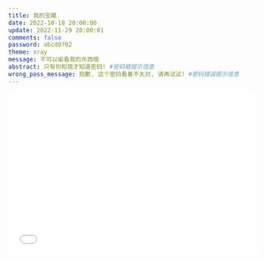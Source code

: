 ```yaml
---
title: 我的宝藏
date: 2022-10-18 20:00:00
update: 2022-11-29 20:00:01
comments: false
password: abcd0702
theme: xray
message: 不可以偷看我的东西哦
abstract: 只有你和我才知道密码! #密码框提示信息
wrong_pass_message: 抱歉, 这个密码看着不太对, 请再试试! #密码错误提示信息
---
```

<style>
/*哔哩哔哩视频适配*/
.video-bilibili {
  position: relative;
  width: 100%;
  height: 0;
  padding-bottom: 65%;
  margin: 3% auto;
  text-align: center;
}
.video-bilibili iframe {
  position: absolute;
  width: 100%;
  height: 100%;
  left: 0;
  top: 0;
}

.video-youtube {
  position: relative;
  padding-bottom: 56.25%;
  height: 0;
  margin: 3% auto;
}
.video-youtube iframe {
  position: absolute;
  top: 0;
  left: 0;
  width: 100%;
  height: 100%;
}
</style>
<div class="video-bilibili">
  <iframe
    src="//player.bilibili.com/player.html?aid=524989804&bvid=BV17M411E7MX&cid=1022651248&page=1"
    scrolling="no"
    border="0"
    frameborder="no"
    framespacing="0"
    high_quality="1"
    danmaku="1"
    allowfullscreen="true"
  ></iframe>
</div>
